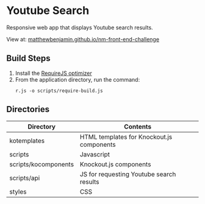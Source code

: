 # Youtube Search
Responsive web app that displays Youtube search results.

View at: [matthewbenjamin.github.io/nm-front-end-challenge](https://matthewbenjamin.github.io/nm-front-end-challenge/)
## Build Steps
1. Install the [RequireJS optimizer](http://requirejs.org/docs/optimization.html)
2. From the application directory, run the command:
   ```
   r.js -o scripts/require-build.js
   ```

## Directories

| Directory            | Contents                                  |
|----------------------|-------------------------------------------|
| kotemplates          | HTML templates for Knockout.js components |
| scripts              | Javascript                                |
| scripts/kocomponents | Knockout.js components                    |
| scripts/api          | JS for requesting Youtube search results  |
| styles               | CSS                                       |

